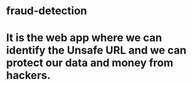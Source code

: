 # fraud-detection
# It is the web app where we can identify the Unsafe URL and we can protect our data and money from hackers.
